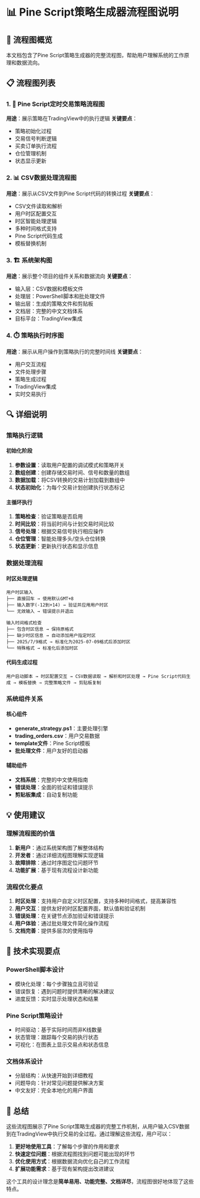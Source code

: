 # 📊 Pine Script策略生成器流程图说明

## 🎯 流程图概览

本文档包含了Pine Script策略生成器的完整流程图，帮助用户理解系统的工作原理和数据流向。

## 📋 流程图列表

### 1. 🔄 Pine Script定时交易策略流程图
**用途**：展示策略在TradingView中的执行逻辑
**关键要点**：
- 策略初始化过程
- 交易信号判断逻辑
- 买卖订单执行流程
- 仓位管理机制
- 状态显示更新

### 2. 📊 CSV数据处理流程图
**用途**：展示从CSV文件到Pine Script代码的转换过程
**关键要点**：
- CSV文件读取和解析
- 用户时区配置交互
- 时区智能处理逻辑
- 多种时间格式支持
- Pine Script代码生成
- 模板替换机制

### 3. 🏗️ 系统架构图
**用途**：展示整个项目的组件关系和数据流向
**关键要点**：
- 输入层：CSV数据和模板文件
- 处理层：PowerShell脚本和批处理文件
- 输出层：生成的策略文件和剪贴板
- 文档层：完整的中文文档体系
- 目标平台：TradingView集成

### 4. ⏱️ 策略执行时序图
**用途**：展示从用户操作到策略执行的完整时间线
**关键要点**：
- 用户交互流程
- 文件处理步骤
- 策略生成过程
- TradingView集成
- 实时交易执行

## 🔍 详细说明

### 策略执行逻辑

#### 初始化阶段
1. **参数设置**：读取用户配置的调试模式和策略开关
2. **数组创建**：创建存储交易时间、信号和数量的数组
3. **数据加载**：将CSV转换的交易计划加载到数组中
4. **状态初始化**：为每个交易计划创建执行状态标记

#### 主循环执行
1. **策略检查**：验证策略是否启用
2. **时间比较**：将当前时间与计划交易时间比较
3. **信号处理**：根据交易信号执行相应操作
4. **仓位管理**：智能处理多头/空头仓位转换
5. **状态更新**：更新执行状态和显示信息

### 数据处理流程

#### 时区处理逻辑
```
用户时区输入
├── 直接回车 → 使用默认GMT+8
├── 输入数字(-12到+14) → 验证并应用用户时区
└── 无效输入 → 错误提示并退出

输入时间格式检查
├── 包含时区信息 → 保持原格式
├── 缺少时区信息 → 自动添加用户指定时区
├── 2025/7/9格式 → 标准化为2025-07-09格式后添加时区
└── 特殊格式 → 标准化后添加时区
```

#### 代码生成过程
```
用户启动脚本 → 时区配置交互 → CSV数据读取 → 解析和时区处理 → Pine Script代码生成 → 模板替换 → 完整策略文件 → 剪贴板复制
```

### 系统组件关系

#### 核心组件
- **generate_strategy.ps1**：主要处理引擎
- **trading_orders.csv**：用户交易数据
- **template文件**：Pine Script模板
- **批处理文件**：用户友好的启动器

#### 辅助组件
- **文档系统**：完整的中文使用指南
- **错误处理**：全面的验证和错误提示
- **剪贴板集成**：自动复制功能

## 💡 使用建议

### 理解流程图的价值
1. **新用户**：通过系统架构图了解整体结构
2. **开发者**：通过详细流程图理解实现逻辑
3. **故障排除**：通过时序图定位问题环节
4. **功能扩展**：基于现有流程设计新功能

### 流程优化要点
1. **时区处理**：支持用户自定义时区配置，支持多种时间格式，提高兼容性
2. **用户交互**：提供友好的时区配置界面，默认值和验证机制
3. **错误处理**：在关键节点添加验证和错误提示
4. **用户体验**：通过批处理文件简化操作流程
5. **文档完善**：提供多层次的使用指导

## 🔧 技术实现要点

### PowerShell脚本设计
- 模块化处理：每个步骤独立且可验证
- 错误恢复：遇到问题时提供清晰的解决建议
- 进度反馈：实时显示处理状态和结果

### Pine Script策略设计
- 时间驱动：基于实际时间而非K线数量
- 状态管理：跟踪每个交易的执行状态
- 可视化：在图表上显示交易点和状态信息

### 文档体系设计
- 分层结构：从快速开始到详细教程
- 问题导向：针对常见问题提供解决方案
- 中文友好：完全本地化的用户界面

## 🎯 总结

这些流程图展示了Pine Script策略生成器的完整工作机制，从用户输入CSV数据到在TradingView中执行交易的全过程。通过理解这些流程，用户可以：

1. **更好地使用工具**：了解每个步骤的作用和要求
2. **快速定位问题**：根据流程图找到问题可能出现的环节
3. **优化使用方式**：根据数据流向优化自己的工作流程
4. **扩展功能需求**：基于现有架构提出改进建议

这个工具的设计理念是**简单易用、功能完整、文档详尽**，流程图很好地体现了这些特点。
